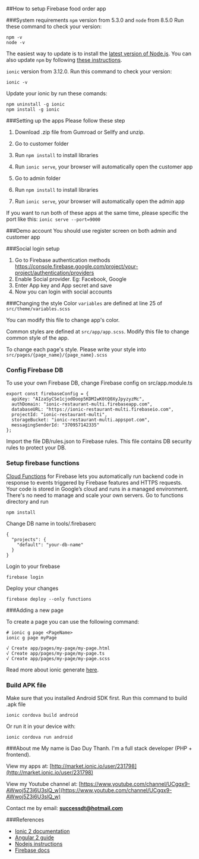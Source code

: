 ##How to setup Firebase food order app


###System requirements
 `npm` version from 5.3.0 and `node` from 8.5.0
Run these command to check your version:
```
npm -v
node -v
```
The easiest way to update is to install the [latest version of Node.js](https://nodejs.org/en/).
You can also update `npm` by following [these instructions](https://docs.npmjs.com/getting-started/installing-node#updating-npm). 


`ionic` version from 3.12.0. Run this command to check your version:
```
ionic -v
```
Update your ionic by run these comands:
```
npm uninstall -g ionic
npm install -g ionic
```


###Setting up the apps
Please follow these step

1. Download .zip file from Gumroad or Sellfy and unzip.

2. Go to customer folder  

3. Run ```npm install``` to install libraries

4. Run ```ionic serve```, your browser will automatically open the customer app

5. Go to admin folder  

6. Run ```npm install``` to install libraries

7. Run ```ionic serve```, your browser will automatically open the admin app

If you want to run both of these apps at the same time, please specific the port like this:
```ionic serve --port=9000```

###Demo account
You should use register screen on both admin and customer app

###Social login setup
1. Go to Firebase authentication methods https://console.firebase.google.com/project/your-project/authentication/providers
2. Enable Social provider. Eg: Facebook, Google
3. Enter App key and App secret and save
4. Now you can login with social accounts

###Changing the style
Color `variables` are defined at line 25 of `src/theme/variables.scss`

You can modify this file to change app's color. 

Common styles are defined at `src/app/app.scss`. Modify this file to change common style of the app.

To change each page's style. Please write your style into `src/pages/{page_name}/{page_name}.scss`

### Config Firebase DB 
To use your own Firebase DB, change Firebase config on src/app.module.ts

```
export const firebaseConfig = {
  apiKey: "AIzaSyCSe1cjodOoop5KDMIwK0tQ0XyJpyzyzMc",
  authDomain: "ionic-restaurant-multi.firebaseapp.com",
  databaseURL: "https://ionic-restaurant-multi.firebaseio.com",
  projectId: "ionic-restaurant-multi",
  storageBucket: "ionic-restaurant-multi.appspot.com",
  messagingSenderId: "370957142335"
};
```

Import the file DB/rules.json to Firebase rules. This file contains DB security rules to protect your DB.

### Setup firebase functions
[Cloud Functions](https://firebase.google.com/docs/functions/) for Firebase lets you automatically run backend code in response to events triggered by Firebase features and HTTPS requests. Your code is stored in Google’s cloud and runs in a managed environment. There's no need to manage and scale your own servers.
Go to functions directory and run
```
npm install
```

Change DB name in tools/.firebaserc

```
{
  "projects": {
    "default": "your-db-name"
  }
}

```

Login to your firebase

```
firebase login
```

Deploy your changes
```
firebase deploy --only functions
```

###Adding a new page

To create a page you can use the following command:
```
# ionic g page <PageName>
ionic g page myPage

√ Create app/pages/my-page/my-page.html
√ Create app/pages/my-page/my-page.ts
√ Create app/pages/my-page/my-page.scss
```
Read more about ionic generate [here](https://ionicframework.com/docs/v2/cli/generate/).

### Build APK file
Make sure that you installed Android SDK first.
Run this command to build .apk file
```
ionic cordova build android
```
Or run it in your device with:
```
ionic cordova run android
```


###About me
My name is Dao Duy Thanh. I'm a full stack developer (PHP + frontend).

View my apps at: [http://market.ionic.io/user/231798](http://market.ionic.io/user/231798)

View my Youtube channel at: [https://www.youtube.com/channel/UCgqx9-AWwoj5Z3i6U3slQ_w](https://www.youtube.com/channel/UCgqx9-AWwoj5Z3i6U3slQ_w)

Contact me by email: **successdt@hotmail.com**

###References

 - [Ionic 2 documentation](https://ionicframework.com/docs/v2/)
 - [Angular 2 guide](https://angular.io/docs/ts/latest/guide/)
 - [Nodejs instructions](https://docs.npmjs.com/getting-started/installing-node#updating-npm)
 - [Firebase docs](https://firebase.google.com/docs/web/setup)